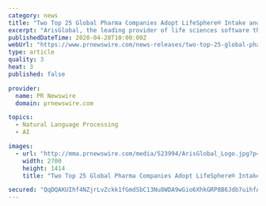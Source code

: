 ```yaml
---
category: news
title: "Two Top 25 Global Pharma Companies Adopt LifeSphere® Intake and Triage to Automate Adverse Event Case Processing"
excerpt: "ArisGlobal, the leading provider of life sciences software that automates core drug development functions for over 300 life sciences"
publishedDateTime: 2020-04-20T10:00:00Z
webUrl: "https://www.prnewswire.com/news-releases/two-top-25-global-pharma-companies-adopt-lifesphere-intake-and-triage-to-automate-adverse-event-case-processing-301042968.html"
type: article
quality: 3
heat: 3
published: false

provider:
  name: PR Newswire
  domain: prnewswire.com

topics:
  - Natural Language Processing
  - AI

images:
  - url: "http://mma.prnewswire.com/media/523994/ArisGlobal_Logo.jpg?p=facebook"
    width: 2700
    height: 1414
    title: "Two Top 25 Global Pharma Companies Adopt LifeSphere® Intake and Triage to Automate Adverse Event Case Processing"

secured: "QqDQAKUIhf4NZjrLvZckk1fGmdSbC13Nu8WDA9wGio6XhkGRP8B6Jdb7uihfAuLyirYLnjVl5nCYFnzyc64Tsb+bDJvTPG5ZJQBz2+Dee+QZcVWFCplIZUsJsrWtqCnIaMVwbnC0w2uR2U4AzRTEgVP9Qs8kPcdPkxkdt3J5wUkargtchRFWE8vzbfBaLiMjvcPDG7DaoE+QOxGuavMxAHzBO3iWsnJ8BD3Kyo3VvcWvxlTjg3/n1csd/HwhmQ28Chu4/o5cDf6SDO0afBpFkW4/otKzHQkYdhlUL5H1yItsmFXSnndkSmbEfH3eOYdXnIhyPx6Vi5QP+J4kc6InmtxtesUbC56T45S65u5TUzmd/l7YbYFm0BB9j9XNAhM7zEO3/cguuLrDobmdf09IUkRM4FY5qh90euVv3HQB3m94+3auwRzesNQXzaWBbv0OmIez6iqRGKWBr/IlJrQoNROh8jiAHZJhF37Q+7NwpSI=;RlgaRvOFMahin3J2rjI5Wg=="
---
```


